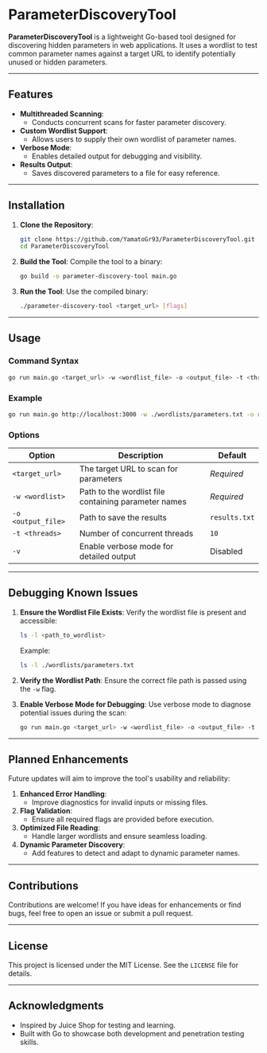 
# **ParameterDiscoveryTool**

**ParameterDiscoveryTool** is a lightweight Go-based tool designed for discovering hidden parameters in web applications. It uses a wordlist to test common parameter names against a target URL to identify potentially unused or hidden parameters.

---

## **Features**
- **Multithreaded Scanning**:
  - Conducts concurrent scans for faster parameter discovery.
- **Custom Wordlist Support**:
  - Allows users to supply their own wordlist of parameter names.
- **Verbose Mode**:
  - Enables detailed output for debugging and visibility.
- **Results Output**:
  - Saves discovered parameters to a file for easy reference.

---

## **Installation**
1. **Clone the Repository**:
   ```bash
   git clone https://github.com/YamatoGr93/ParameterDiscoveryTool.git
   cd ParameterDiscoveryTool
   ```

2. **Build the Tool**:
   Compile the tool to a binary:
   ```bash
   go build -o parameter-discovery-tool main.go
   ```

3. **Run the Tool**:
   Use the compiled binary:
   ```bash
   ./parameter-discovery-tool <target_url> [flags]
   ```

---

## **Usage**

### **Command Syntax**
```bash
go run main.go <target_url> -w <wordlist_file> -o <output_file> -t <threads> -v
```

### **Example**
```bash
go run main.go http://localhost:3000 -w ./wordlists/parameters.txt -o results.txt -t 10 -v
```

### **Options**
| Option             | Description                                         | Default               |
|---------------------|-----------------------------------------------------|-----------------------|
| `<target_url>`      | The target URL to scan for parameters               | *Required*            |
| `-w <wordlist>`     | Path to the wordlist file containing parameter names| *Required*            |
| `-o <output_file>`  | Path to save the results                            | `results.txt`         |
| `-t <threads>`      | Number of concurrent threads                        | `10`                  |
| `-v`                | Enable verbose mode for detailed output             | Disabled              |

---

## **Debugging Known Issues**
1. **Ensure the Wordlist File Exists**:
   Verify the wordlist file is present and accessible:
   ```bash
   ls -l <path_to_wordlist>
   ```
   Example:
   ```bash
   ls -l ./wordlists/parameters.txt
   ```

2. **Verify the Wordlist Path**:
   Ensure the correct file path is passed using the `-w` flag.

3. **Enable Verbose Mode for Debugging**:
   Use verbose mode to diagnose potential issues during the scan:
   ```bash
   go run main.go <target_url> -w <wordlist_file> -o <output_file> -t <threads> -v
   ```

---

## **Planned Enhancements**
Future updates will aim to improve the tool's usability and reliability:
1. **Enhanced Error Handling**:
   - Improve diagnostics for invalid inputs or missing files.
2. **Flag Validation**:
   - Ensure all required flags are provided before execution.
3. **Optimized File Reading**:
   - Handle larger wordlists and ensure seamless loading.
4. **Dynamic Parameter Discovery**:
   - Add features to detect and adapt to dynamic parameter names.

---

## **Contributions**
Contributions are welcome! If you have ideas for enhancements or find bugs, feel free to open an issue or submit a pull request.

---

## **License**
This project is licensed under the MIT License. See the `LICENSE` file for details.

---

## **Acknowledgments**
- Inspired by Juice Shop for testing and learning.
- Built with Go to showcase both development and penetration testing skills.
